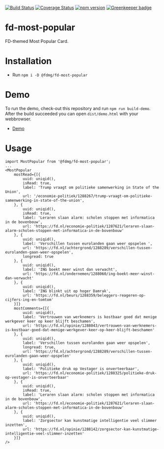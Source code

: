 [![Build Status](https://travis-ci.org/FDMediagroep/fd-ts-react-most-popular.svg?branch=master)](https://travis-ci.org/FDMediagroep/fd-ts-react-most-popular)
[![Coverage Status](https://coveralls.io/repos/github/FDMediagroep/fd-ts-react-most-popular/badge.svg?branch=master)](https://coveralls.io/github/FDMediagroep/fd-ts-react-most-popular?branch=master)
[![npm version](https://badge.fury.io/js/%40fdmg%2Ffd-most-popular.svg)](https://badge.fury.io/js/%40fdmg%2Ffd-most-popular)
[![Greenkeeper badge](https://badges.greenkeeper.io/FDMediagroep/fd-ts-react-most-popular.svg)](https://greenkeeper.io/)

# fd-most-popular
FD-themed Most Popular Card.

# Installation
* Run `npm i -D @fdmg/fd-most-popular`

# Demo
To run the demo, check-out this repository and run `npm run build-demo`.
After the build succeeded you can open `dist/demo.html` with your webbrowser.
* [Demo](http://static.fd.nl/react/most-popular/demo.html)

# Usage
```
import MostPopular from '@fdmg/fd-most-popular';
...
<MostPopular
    mostRead={[{
        uuid: uniqid(),
        isRead: true,
        label: 'Trump vraagt om politieke samenwerking in State of the Union',
        url: '/economie-politiek/1288267/trump-vraagt-om-politieke-samenwerking-in-state-of-the-union',
    }, {
        uuid: uniqid(),
        isRead: true,
        label: 'Leraren slaan alarm: scholen stoppen met informatica in de bovenbouw',
        url: 'https://fd.nl/economie-politiek/1287621/leraren-slaan-alarm-scholen-stoppen-met-informatica-in-de-bovenbouw'
    }, {
        uuid: uniqid(),
        label: 'Verschillen tussen eurolanden gaan weer opspelen ',
        url: 'https://fd.nl/achtergrond/1288289/verschillen-tussen-eurolanden-gaan-weer-opspelen',
        longread: true
    }, {
        uuid: uniqid(),
        label: 'ING boekt meer winst dan verwacht',
        url: 'https://fd.nl/ondernemen/1288060/ing-boekt-meer-winst-dan-verwacht'
    }, {
        uuid: uniqid(),
        label: 'ING blinkt uit op hoger Damrak',
        url: 'https://fd.nl/beurs/1288359/beleggers-reageren-op-cijfers-ing-en-tomtom'
    }]}
    mostComments={[{
        uuid: uniqid(),
        label: 'Vertrouwen van werknemers is kostbaar goed dat menige werkgever keer op keer blijft beschamen',
        url: 'https://fd.nl/opinie/1288043/vertrouwen-van-werknemers-is-kostbaar-goed-dat-menige-werkgever-keer-op-keer-blijft-beschamen'
    }, {
        uuid: uniqid(),
        label: 'Verschillen tussen eurolanden gaan weer opspelen',
        longread: true,
        url: 'https://fd.nl/achtergrond/1288289/verschillen-tussen-eurolanden-gaan-weer-opspelen'
    }, {
        uuid: uniqid(),
        label: 'Politieke druk op Vestager is onverteerbaar',
        url: 'https://fd.nl/economie-politiek/1288325/politieke-druk-op-vestager-is-onverteerbaar'
    }, {
        uuid: uniqid(),
        isRead: true,
        label: 'Leraren slaan alarm: scholen stoppen met informatica in de bovenbouw',
        url: 'https://fd.nl/economie-politiek/1287621/leraren-slaan-alarm-scholen-stoppen-met-informatica-in-de-bovenbouw'
    }, {
        uuid: uniqid(),
        label: 'Zorgsector kan kunstmatige intelligentie veel slimmer inzetten',
        url: 'https://fd.nl/opinie/1288142/zorgsector-kan-kunstmatige-intelligentie-veel-slimmer-inzetten'
    }]}
/>
```

